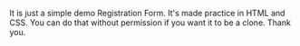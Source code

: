 It is just a simple demo Registration Form. It's made practice in HTML and CSS. You can do that without permission if you want it to be a clone.
Thank you.
